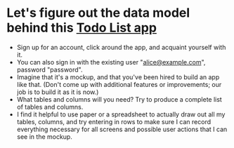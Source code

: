 # Let's figure out the data model behind this [Todo List app](https://ujs-practice-1.matchthetarget.com/)

- Sign up for an account, click around the app, and acquaint yourself with it.
- You can also sign in with the existing user "alice@example.com", password "password".
- Imagine that it's a mockup, and that you've been hired to build an app like that. (Don't come up with additional features or improvements; our job is to build it as it is now.)
- What tables and columns will you need? Try to produce a complete list of tables and columns.
- I find it helpful to use paper or a spreadsheet to actually draw out all my tables, columns, and try entering in rows to make sure I can record everything necessary for all screens and possible user actions that I can see in the mockup.
